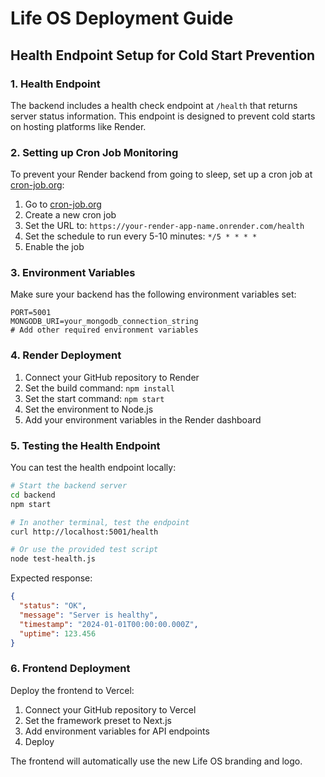 # Life OS Deployment Guide

## Health Endpoint Setup for Cold Start Prevention

### 1. Health Endpoint

The backend includes a health check endpoint at `/health` that returns server status information. This endpoint is designed to prevent cold starts on hosting platforms like Render.

### 2. Setting up Cron Job Monitoring

To prevent your Render backend from going to sleep, set up a cron job at [cron-job.org](https://cron-job.org):

1. Go to [cron-job.org](https://cron-job.org)
2. Create a new cron job
3. Set the URL to: `https://your-render-app-name.onrender.com/health`
4. Set the schedule to run every 5-10 minutes: `*/5 * * * *`
5. Enable the job

### 3. Environment Variables

Make sure your backend has the following environment variables set:

```env
PORT=5001
MONGODB_URI=your_mongodb_connection_string
# Add other required environment variables
```

### 4. Render Deployment

1. Connect your GitHub repository to Render
2. Set the build command: `npm install`
3. Set the start command: `npm start`
4. Set the environment to Node.js
5. Add your environment variables in the Render dashboard

### 5. Testing the Health Endpoint

You can test the health endpoint locally:

```bash
# Start the backend server
cd backend
npm start

# In another terminal, test the endpoint
curl http://localhost:5001/health

# Or use the provided test script
node test-health.js
```

Expected response:
```json
{
  "status": "OK",
  "message": "Server is healthy",
  "timestamp": "2024-01-01T00:00:00.000Z",
  "uptime": 123.456
}
```

### 6. Frontend Deployment

Deploy the frontend to Vercel:

1. Connect your GitHub repository to Vercel
2. Set the framework preset to Next.js
3. Add environment variables for API endpoints
4. Deploy

The frontend will automatically use the new Life OS branding and logo.